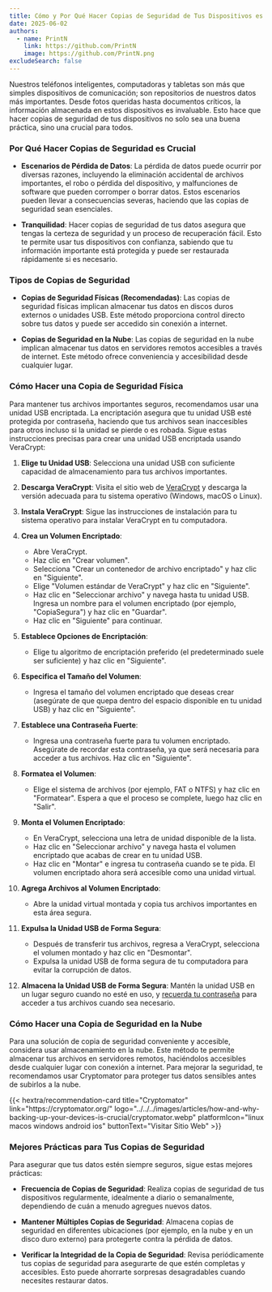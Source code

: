 ```yaml
---
title: Cómo y Por Qué Hacer Copias de Seguridad de Tus Dispositivos es Crucial
date: 2025-06-02
authors:
  - name: PrintN
    link: https://github.com/PrintN
    image: https://github.com/PrintN.png
excludeSearch: false
---
```

Nuestros teléfonos inteligentes, computadoras y tabletas son más que simples dispositivos de comunicación; son repositorios de nuestros datos más importantes. Desde fotos queridas hasta documentos críticos, la información almacenada en estos dispositivos es invaluable. Esto hace que hacer copias de seguridad de tus dispositivos no solo sea una buena práctica, sino una crucial para todos.

### Por Qué Hacer Copias de Seguridad es Crucial
- **Escenarios de Pérdida de Datos**: La pérdida de datos puede ocurrir por diversas razones, incluyendo la eliminación accidental de archivos importantes, el robo o pérdida del dispositivo, y malfunciones de software que pueden corromper o borrar datos. Estos escenarios pueden llevar a consecuencias severas, haciendo que las copias de seguridad sean esenciales.

- **Tranquilidad**: Hacer copias de seguridad de tus datos asegura que tengas la certeza de seguridad y un proceso de recuperación fácil. Esto te permite usar tus dispositivos con confianza, sabiendo que tu información importante está protegida y puede ser restaurada rápidamente si es necesario.

### Tipos de Copias de Seguridad
- **Copias de Seguridad Físicas (Recomendadas)**: Las copias de seguridad físicas implican almacenar tus datos en discos duros externos o unidades USB. Este método proporciona control directo sobre tus datos y puede ser accedido sin conexión a internet.

- **Copias de Seguridad en la Nube**: Las copias de seguridad en la nube implican almacenar tus datos en servidores remotos accesibles a través de internet. Este método ofrece conveniencia y accesibilidad desde cualquier lugar.

### Cómo Hacer una Copia de Seguridad Física
Para mantener tus archivos importantes seguros, recomendamos usar una unidad USB encriptada. La encriptación asegura que tu unidad USB esté protegida por contraseña, haciendo que tus archivos sean inaccesibles para otros incluso si la unidad se pierde o es robada. Sigue estas instrucciones precisas para crear una unidad USB encriptada usando VeraCrypt:

1. **Elige tu Unidad USB**: Selecciona una unidad USB con suficiente capacidad de almacenamiento para tus archivos importantes.

2. **Descarga VeraCrypt**: Visita el sitio web de [VeraCrypt](https://veracrypt.io/) y descarga la versión adecuada para tu sistema operativo (Windows, macOS o Linux).

3. **Instala VeraCrypt**: Sigue las instrucciones de instalación para tu sistema operativo para instalar VeraCrypt en tu computadora.

4. **Crea un Volumen Encriptado**:
   - Abre VeraCrypt.
   - Haz clic en "Crear volumen".
   - Selecciona "Crear un contenedor de archivo encriptado" y haz clic en "Siguiente".
   - Elige "Volumen estándar de VeraCrypt" y haz clic en "Siguiente".
   - Haz clic en "Seleccionar archivo" y navega hasta tu unidad USB. Ingresa un nombre para el volumen encriptado (por ejemplo, "CopiaSegura") y haz clic en "Guardar".
   - Haz clic en "Siguiente" para continuar.

5. **Establece Opciones de Encriptación**:
   - Elige tu algoritmo de encriptación preferido (el predeterminado suele ser suficiente) y haz clic en "Siguiente".

6. **Especifica el Tamaño del Volumen**:
   - Ingresa el tamaño del volumen encriptado que deseas crear (asegúrate de que quepa dentro del espacio disponible en tu unidad USB) y haz clic en "Siguiente".

7. **Establece una Contraseña Fuerte**:
   - Ingresa una contraseña fuerte para tu volumen encriptado. Asegúrate de recordar esta contraseña, ya que será necesaria para acceder a tus archivos. Haz clic en "Siguiente".

8. **Formatea el Volumen**:
   - Elige el sistema de archivos (por ejemplo, FAT o NTFS) y haz clic en "Formatear". Espera a que el proceso se complete, luego haz clic en "Salir".

9. **Monta el Volumen Encriptado**:
    - En VeraCrypt, selecciona una letra de unidad disponible de la lista.
    - Haz clic en "Seleccionar archivo" y navega hasta el volumen encriptado que acabas de crear en tu unidad USB.
    - Haz clic en "Montar" e ingresa tu contraseña cuando se te pida. El volumen encriptado ahora será accesible como una unidad virtual.

10. **Agrega Archivos al Volumen Encriptado**:
    - Abre la unidad virtual montada y copia tus archivos importantes en esta área segura.

11. **Expulsa la Unidad USB de Forma Segura**:
    - Después de transferir tus archivos, regresa a VeraCrypt, selecciona el volumen montado y haz clic en "Desmontar".
    - Expulsa la unidad USB de forma segura de tu computadora para evitar la corrupción de datos.

12. **Almacena la Unidad USB de Forma Segura**: Mantén la unidad USB en un lugar seguro cuando no esté en uso, y [recuerda tu contraseña](/articles/how-to-create-strong-passwords-and-store-them-securely) para acceder a tus archivos cuando sea necesario.

### Cómo Hacer una Copia de Seguridad en la Nube
Para una solución de copia de seguridad conveniente y accesible, considera usar almacenamiento en la nube. Este método te permite almacenar tus archivos en servidores remotos, haciéndolos accesibles desde cualquier lugar con conexión a internet. Para mejorar la seguridad, te recomendamos usar Cryptomator para proteger tus datos sensibles antes de subirlos a la nube.
<div class="recommendations">
  <div class="grid">
    {{< hextra/recommendation-card title="Cryptomator" link="https://cryptomator.org/" logo="../../../images/articles/how-and-why-backing-up-your-devices-is-crucial/cryptomator.webp" platformIcon="linux macos windows android ios" buttonText="Visitar Sitio Web" >}}
  </div>
</div>

### Mejores Prácticas para Tus Copias de Seguridad
Para asegurar que tus datos estén siempre seguros, sigue estas mejores prácticas:
- **Frecuencia de Copias de Seguridad**: Realiza copias de seguridad de tus dispositivos regularmente, idealmente a diario o semanalmente, dependiendo de cuán a menudo agregues nuevos datos.

- **Mantener Múltiples Copias de Seguridad**: Almacena copias de seguridad en diferentes ubicaciones (por ejemplo, en la nube y en un disco duro externo) para protegerte contra la pérdida de datos.

- **Verificar la Integridad de la Copia de Seguridad**: Revisa periódicamente tus copias de seguridad para asegurarte de que estén completas y accesibles. Esto puede ahorrarte sorpresas desagradables cuando necesites restaurar datos.